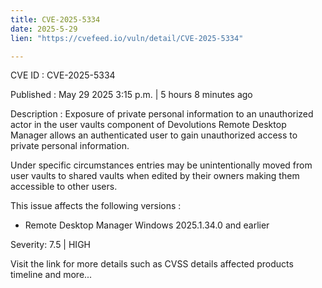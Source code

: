 ```yaml
---
title: CVE-2025-5334
date: 2025-5-29
lien: "https://cvefeed.io/vuln/detail/CVE-2025-5334"

---
```


CVE ID : CVE-2025-5334

Published :  May 29
2025
3:15 p.m. | 5 hours
8 minutes ago

Description : Exposure of private personal information to an unauthorized actor in the user vaults component of Devolutions Remote Desktop Manager
allows an authenticated user to gain unauthorized access to private personal information. 



Under specific circumstances
entries may be unintentionally moved from user vaults to shared vaults when edited by their owners
making them accessible to other users.




This issue affects the following versions :

  *  Remote Desktop Manager Windows 2025.1.34.0 and earlier

Severity: 7.5 | HIGH

Visit the link for more details
such as CVSS details
affected products
timeline
and more...
